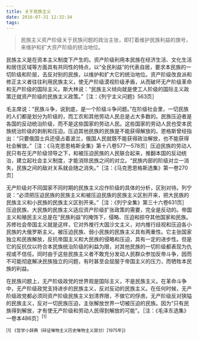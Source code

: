 ```yaml
---
title: 关于民族主义
date: 2016-07-31 12:32:34
tags: 
---
```


>民族主义资产阶级关于民族问题的政治主张，即打着维护民族利益的旗号，来维护和扩大资产阶级的统治地位。

<!-- more -->
民族主义是在资本主义制度下产生的。资产阶级利用本民族在经济生活、文化生活和居住区域等方面具有共同性的特点，以“全民利益”的代表自居，要求本民族的一切阶级和阶层，去反对别的民族，以维护和扩大它的统治地位。资产阶级改良派和修正主义者往往利用民族主义，使无产阶级漠视阶级矛盾，从而破坏无产阶级革命和无产阶级的国际主义。斯大林说：“民族主义倾向就是使工人阶级的国际主义政策迁就资产阶级的民族主义政策。”［注：《列宁主义问题》563页］

毛主席说：“民族斗争，说到底，是一个阶级斗争问题。”在阶级社会里，一切民族的人们都是划分为阶级的，而工农和其他劳动人民总是占大多数的。民族压迫者是各国的反动统治阶级，而不是这些国家的劳动人民。这些国家的劳动人民也受本民族统治阶级的剥削和压迫。压迫其他民族的民族是不能获得解放的。恩格斯曾经指出：“只要俄国士兵还侵占着波兰，俄国人民就既不能获得政治解放，也不能获得社会解放。”［注：《马克思恩格斯全集》第十八卷577—578页］压迫民族的劳动人民只有在无产阶级领导之下，和被压迫民族的人民联合起来，推翻本国的反动统治，建立起社会主义制度，才能消除民族之间的对立。“民族内部的阶级对立一消失，民族之间的敌对关系就会随之消失。”［注：《马克思恩格斯选集》第一卷270页］

无产阶级对不同国家不同时期的民族主义应作阶级的具体的分析，区别对待。列宁说：“必须把压迫民族的民族主义和被压迫民族的民族主义区别开来，把大民族的民族主义和小民族的民族主义区别开来。”［注：《列宁全集》第三十六卷631页］压迫民族、大民族的民族主义适应资产阶级扩张政策的需要，完全是反动的。帝国主义和殖民主义总是在“民族利益”的掩饰下，侵略、压迫和掠夺其他国家和民族。苏修社会帝国主义就是这样，它对外推行大国沙文主义，对内推行歧视和压迫各小民族的大俄罗斯主义。被压迫民族、弱小民族的民族主义具有两重性。它主张国家独立和民族解放，反抗帝国主义和大民族的侵略和压迫，具有一定的进步性。但是它的反抗仅以符合本民族统治阶级的利益为限，对其他民族的一切阶级都表现为仇视或不信任。同时由于这些民族主义者不敢充分发动人民群众参加反帝斗争，因而不可能彻底解决民族独立的问题，有时甚至会屈服于帝国主义的压力，而牺牲本民族的利益。

在民族问题上，无产阶级政党的世界观是国际主义，不是民族主义。在革命斗争中，无产阶级政党支持进步的民族主义，反对反动的民族主义。在任何时候，无产阶级政党都必须同资产阶级民族主义划清界限，不做它的俘虏。无产阶级反对狭隘的民族主义，反对一切民族压迫，主张解放世界一切被压迫的民族。因为“只有民族得到解放，才有使无产阶级和劳动人民得到解放的可能”。［注：《毛泽东选集》一卷本486页］<sup>[1]</sup>

<sub>[1] 《哲学小辞典（辩证唯物主义历史唯物主义部分）[1975年]》</sub>
